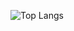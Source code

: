 ![Top Langs](https://github-readme-stats.vercel.app/api/top-langs/?username=christosgsd&theme=tokyonight)

